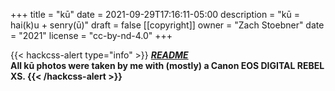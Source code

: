 +++
title = "kū"
date = 2021-09-29T17:16:11-05:00
description = "kū = hai(k)u + senry(ū)"
draft = false
[[copyright]]
  owner = "Zach Stoebner"
  date = "2021"
  license = "cc-by-nd-4.0"
+++

<!-- href="/categories/haiku">haiku</a> <a href="/categories/senryu">senryū</a>-->

{{< hackcss-alert type="info" >}}
 <a href="/notes/haiku-senryu"><b><i>README</i><b></a> <br>
 All kū photos were taken by me with (mostly) a Canon EOS DIGITAL REBEL XS. 
{{< /hackcss-alert >}}
